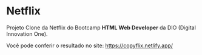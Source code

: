 # Netflix
Projeto Clone da Netflix do Bootcamp **HTML Web Developer** da DIO (Digital Innovation One).

Você pode conferir o resultado no site:
https://copyflix.netlify.app/
